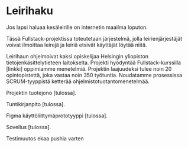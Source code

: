 # Leirihaku

Jos lapsi haluaa kesäleirille on internetin maailma loputon. 

Tässä Fullstack-projektissa toteutetaan järjestelmä, jolla leirienjärjestäjät voivat ilmoittaa leirejä ja leiriä etsivät käyttäjät löytää niitä.

Leirihaun ohjelmoivat kaksi opiskelijaa Helsingin yliopiston tietojenkäsittelytieteen laitokselta. Projekti hyödyntää Fullstack-kurssilla [linkki] oppimiamme menetelmiä. Projektin laajuudeksi tulee noin 20 opintopistettä, joka vastaa noin 350 työtuntia. Noudatamme prosessissa SCRUM-tyyppistä ketterää ohjelmistotuotantomenetelmää. 

Projektin tuotejono [tulossa].

Tuntikirjanpito [tulossa].

Figma käyttöliittymäprototyyppi [tulossa].

Sovellus [tulossa].

Testimuutos ekaa pushia varten




